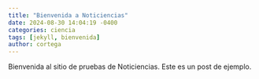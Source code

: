 ```yaml
---
title: "Bienvenida a Noticiencias"
date: 2024-08-30 14:04:19 -0400
categories: ciencia
tags: [jekyll, bienvenida]
author: cortega
---
```

Bienvenida al sitio de pruebas de Noticiencias. Este es un post de ejemplo.
